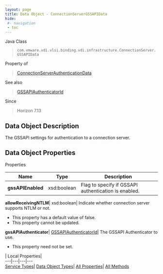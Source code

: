 ```yaml
---
layout: page
title: Data Object - ConnectionServerGSSAPIData
hide:
 #- navigation
 - toc
---
```






Java Class  
> `com.vmware.vdi.vlsi.binding.vdi.infrastructure.ConnectionServer.GSSAPIData`

Property of  
> [ConnectionServerAuthenticationData](vdi.infrastructure.ConnectionServer.AuthenticationData.md#field_detail)

See also  
> [GSSAPIAuthenticatorId](vdi.entity.GSSAPIAuthenticatorId.md)

Since  
> Horizon 7.13


## Data Object Description 

The GSSAPI settings for authentication to a connection server. 

## Data Object Properties

Properties

Name |  Type |  Description   
---|---|---  
**gssAPIEnabled**|  xsd:boolean|  Flag to specify if GSSAPI authentication is enabled.   
  
**allowReceivingNTLM**|  xsd:boolean|  Indicate whether connection server supports NTLM or not.   


  * This property has a default value of false.
* This property cannot be updated.

  
**gssAPIAuthenticator**| [GSSAPIAuthenticatorId](vdi.entity.GSSAPIAuthenticatorId.md)|  The GSSAPI Authenticator to use.   


* This property need not be set.

  
  
  
 | Local Properties|   
---|---|---|---  
[Service Types](index-mo_types.md)| [Data Object Types](index-do_types.md)| [All Properties](index-properties.md)| [All Methods](index-methods.md)  
  
  

